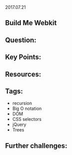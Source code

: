 2017.07.21
## Build Me Webkit

## Question:

## Key Points:

## Resources:

## Tags:
- recursion
- Big O notation
- DOM
- CSS selectors      
- jQuery
- Trees

## Further challenges:
